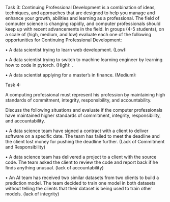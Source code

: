 Task 3:
Continuing Professional Development is a combination of ideas, techniques, and approaches that are designed to help you manage and enhance your growth, abilities and learning as a professional. The field of computer science is changing rapidly, and computer professionals should keep up with recent advancements in the field.
In groups (4-5 students), on a scale of (high, medium, and low) evaluate each one of the following opportunities for Continuing Professional Development:

•	A data scientist trying to learn web development.
(Low):


•	A data scientist trying to switch to machine learning engineer by learning how to code in pytorch.
(High):
.

•	A data scientist applying for a master’s in finance.
(Medium):


 Task 4:

A computing professional must represent his profession by maintaining high standards of commitment, integrity, responsibility, and accountability.

Discuss the following situations and evaluate if the computer professionals have maintained higher standards of commitment, integrity, responsibility, and accountability.


•	A data science team have signed a contract with a client to deliver software on a specific date. The team has failed to meet the deadline and the client lost money for pushing the deadline further.
(Lack of Commitment and Responsibility)


•	A data science team has delivered a project to a client with the source code. The team asked the client to review the code and report back if he finds anything unusual.
(lack of accountability)


•	An AI team has received two similar datasets from two clients to build a prediction model. The team decided to train one model in both datasets without telling the clients that their dataset is being used to train other models.
(lack of integrity)

